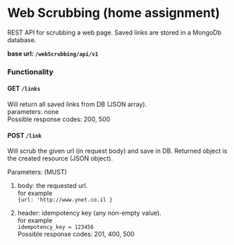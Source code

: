 # Web Scrubbing (home assignment)

REST API for scrubbing a web page. Saved links are stored in a MongoDb database.

****base url: `/webScrubbing/api/v1`****

### Functionality

#### GET `/links`
Will return all saved links from DB (JSON array).    
parameters: none    
Possible response codes: 200, 500

#### POST `/link`   
Will scrub the given url (in request body) and save in DB. Returned object is the created resource (JSON object).

Parameters: (MUST)
1. body: the requested url.   
for example   
`{url: 'http://www.ynet.co.il }`    

2. header: idempotency key (any non-empty value).   
for example   
`idempotency_key = 123456`   
Possible response codes: 201, 400, 500
